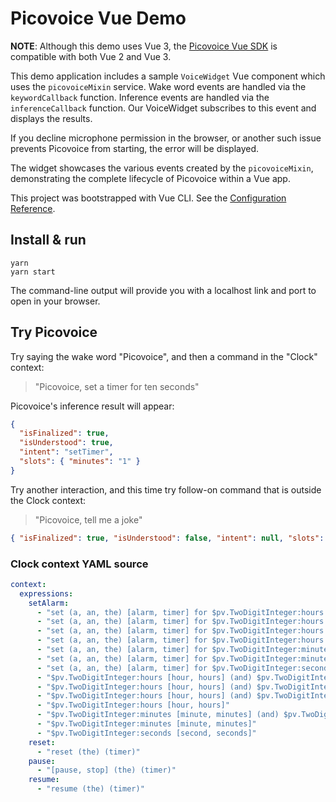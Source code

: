 # Picovoice Vue Demo

**NOTE**: Although this demo uses Vue 3, the [Picovoice Vue SDK](https://github.com/Picovoice/picovoice/tree/master/sdk/vue) 
is compatible with both Vue 2 and Vue 3.

This demo application includes a sample `VoiceWidget` Vue component which uses the `picovoiceMixin` service. 
Wake word events are handled via the `keywordCallback` function. 
Inference events are handled via the `inferenceCallback` function. 
Our VoiceWidget subscribes to this event and displays the results.

If you decline microphone permission in the browser, or another such issue prevents Picovoice from starting, the error will be displayed.

The widget showcases the various events created by the `picovoiceMixin`, demonstrating the complete lifecycle of Picovoice within a Vue app.

This project was bootstrapped with Vue CLI. See the [Configuration Reference](https://cli.vuejs.org/config/).

## Install & run

```console
yarn
yarn start
```

The command-line output will provide you with a localhost link and port to open in your browser.

## Try Picovoice

Try saying the wake word "Picovoice", and then a command in the "Clock" context:

> "Picovoice, set a timer for ten seconds"

Picovoice's inference result will appear:

```json
{
  "isFinalized": true,
  "isUnderstood": true,
  "intent": "setTimer",
  "slots": { "minutes": "1" }
}
```

Try another interaction, and this time try follow-on command that is outside the Clock context:

> "Picovoice, tell me a joke"

```json
{ "isFinalized": true, "isUnderstood": false, "intent": null, "slots": {} }
```

### Clock context YAML source

```yaml
context:
  expressions:
    setAlarm:
      - "set (a, an, the) [alarm, timer] for $pv.TwoDigitInteger:hours [hour, hours] (and) $pv.TwoDigitInteger:minutes [minute, minutes] (and) $pv.TwoDigitInteger:seconds [second, seconds]"
      - "set (a, an, the) [alarm, timer] for $pv.TwoDigitInteger:hours [hour, hours] (and) $pv.TwoDigitInteger:minutes [minute, minutes]"
      - "set (a, an, the) [alarm, timer] for $pv.TwoDigitInteger:hours [hour, hours] (and) $pv.TwoDigitInteger:seconds [second, seconds]"
      - "set (a, an, the) [alarm, timer] for $pv.TwoDigitInteger:hours [hour, hours]"
      - "set (a, an, the) [alarm, timer] for $pv.TwoDigitInteger:minutes [minute, minutes] (and) $pv.TwoDigitInteger:seconds [second, seconds]"
      - "set (a, an, the) [alarm, timer] for $pv.TwoDigitInteger:minutes [minute, minutes]"
      - "set (a, an, the) [alarm, timer] for $pv.TwoDigitInteger:seconds [second, seconds]"
      - "$pv.TwoDigitInteger:hours [hour, hours] (and) $pv.TwoDigitInteger:minutes [minute, minutes] (and) $pv.TwoDigitInteger:seconds [second, seconds]"
      - "$pv.TwoDigitInteger:hours [hour, hours] (and) $pv.TwoDigitInteger:minutes [minute, minutes]"
      - "$pv.TwoDigitInteger:hours [hour, hours] (and) $pv.TwoDigitInteger:seconds [second, seconds]"
      - "$pv.TwoDigitInteger:hours [hour, hours]"
      - "$pv.TwoDigitInteger:minutes [minute, minutes] (and) $pv.TwoDigitInteger:seconds [second, seconds]"
      - "$pv.TwoDigitInteger:minutes [minute, minutes]"
      - "$pv.TwoDigitInteger:seconds [second, seconds]"
    reset:
      - "reset (the) (timer)"
    pause:
      - "[pause, stop] (the) (timer)"
    resume:
      - "resume (the) (timer)"
```
